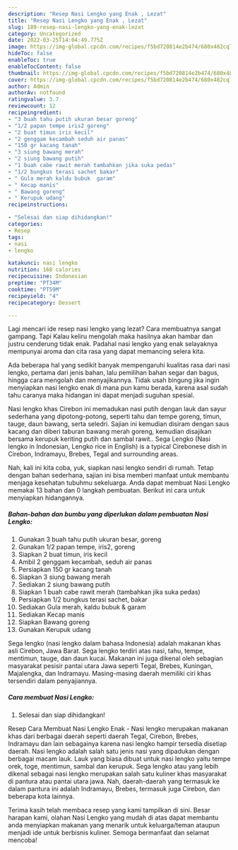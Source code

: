 ```yaml
---
description: "Resep Nasi Lengko yang Enak , Lezat"
title: "Resep Nasi Lengko yang Enak , Lezat"
slug: 189-resep-nasi-lengko-yang-enak-lezat
category: Uncategorized
date: 2022-03-25T14:04:49.775Z
image: https://img-global.cpcdn.com/recipes/f5bd720814e2b474/680x482cq70/nasi-lengko-foto-resep-utama.jpg
hideToc: false
enableToc: true
enableTocContent: false
thumbnail: https://img-global.cpcdn.com/recipes/f5bd720814e2b474/680x482cq70/nasi-lengko-foto-resep-utama.jpg
cover: https://img-global.cpcdn.com/recipes/f5bd720814e2b474/680x482cq70/nasi-lengko-foto-resep-utama.jpg
author: Admin
authorAv: notfound
ratingvalue: 3.7
reviewcount: 12
recipeingredient:
- "3 buah tahu putih ukuran besar goreng"
- "1/2 papan tempe iris2 goreng"
- "2 buat timun iris kecil"
- "2 genggam kecambah seduh air panas"
- "150 gr kacang tanah"
- "3 siung bawang merah"
- "2 siung bawang putih"
- "1 buah cabe rawit merah tambahkan jika suka pedas"
- "1/2 bungkus terasi sachet bakar"
- " Gula merah kaldu bubuk  garam"
- " Kecap manis"
- " Bawang goreng"
- " Kerupuk udang"
recipeinstructions:

- "Selesai dan siap dihidangkan!"
categories:
- Resep
tags:
- nasi
- lengko

katakunci: nasi lengko 
nutrition: 168 calories
recipecuisine: Indonesian
preptime: "PT34M"
cooktime: "PT59M"
recipeyield: "4"
recipecategory: Dessert

---
```



Lagi mencari ide resep nasi lengko yang lezat? Cara membuatnya sangat gampang. Tapi Kalau keliru mengolah maka hasilnya akan hambar dan justru cenderung tidak enak. Padahal nasi lengko yang enak selayaknya mempunyai aroma dan cita rasa yang dapat memancing selera kita.


Ada beberapa hal yang sedikit banyak mempengaruhi kualitas rasa dari nasi lengko, pertama dari jenis bahan, lalu pemilihan bahan segar dan bagus, hingga cara mengolah dan menyajikannya. Tidak usah bingung jika ingin menyiapkan nasi lengko enak di mana pun kamu berada, karena asal sudah tahu caranya maka hidangan ini dapat menjadi suguhan spesial.

Nasi lengko khas Cirebon ini memadukan nasi putih dengan lauk dan sayur sederhana yang dipotong-potong, seperti tahu dan tempe goreng, timun, tauge, daun bawang, serta seledri. Sajian ini kemudian disiram dengan saus kacang dan diberi taburan bawang merah goreng, kemudian disajikan bersama kerupuk keriting putih dan sambal rawit.. Sega Lengko (Nasi lengko in Indonesian, Lengko rice in English) is a typical Cirebonese dish in Cirebon, Indramayu, Brebes, Tegal and surrounding areas.


Nah, kali ini kita coba, yuk, siapkan nasi lengko sendiri di rumah. Tetap dengan bahan sederhana, sajian ini bisa memberi manfaat untuk membantu menjaga kesehatan tubuhmu sekeluarga. Anda dapat membuat Nasi Lengko memakai 13 bahan dan 0 langkah pembuatan. Berikut ini cara untuk menyiapkan hidangannya.

<!--inarticleads1-->

##### Bahan-bahan dan bumbu yang diperlukan dalam pembuatan Nasi Lengko:

1. Gunakan 3 buah tahu putih ukuran besar, goreng
1. Gunakan 1/2 papan tempe, iris2, goreng
1. Siapkan 2 buat timun, iris kecil
1. Ambil 2 genggam kecambah, seduh air panas
1. Persiapkan 150 gr kacang tanah
1. Siapkan 3 siung bawang merah
1. Sediakan 2 siung bawang putih
1. Siapkan 1 buah cabe rawit merah (tambahkan jika suka pedas)
1. Persiapkan 1/2 bungkus terasi sachet, bakar
1. Sediakan  Gula merah, kaldu bubuk &amp; garam
1. Sediakan  Kecap manis
1. Siapkan  Bawang goreng
1. Gunakan  Kerupuk udang


Sega lengko (nasi lengko dalam bahasa Indonesia) adalah makanan khas asli Cirebon, Jawa Barat. Sega lengko terdiri atas nasi, tahu, tempe, mentimun, tauge, dan daun kucai. Makanan ini juga dikenal oleh sebagian masyarakat pesisir pantai utara Jawa seperti Tegal, Brebes, Kuningan, Majalengka, dan Indramayu. Masing-masing daerah memiliki ciri khas tersendiri dalam penyajiannya. 

<!--inarticleads2-->

##### Cara membuat Nasi Lengko:


1. Selesai dan siap dihidangkan!

Resep Cara Membuat Nasi Lengko Enak - Nasi lengko merupakan makanan khas dari berbagai daerah seperti daerah Tegal, Cirebon, Brebes, Indramayu dan lain sebagainya karena nasi lengko hampir tersedia disetiap daerah. Nasi lengko adalah salah satu jenis nasi yang dipadukan dengan berbagai macam lauk. Lauk yang biasa dibuat untuk nasi lengko yaitu tempe orek, toge, mentimun, sambal dan kerupuk. Sega lengko atau yang lebih dikenal sebagai nasi lengko merupakan salah satu kuliner khas masyarakat di pantura atau pantai utara jawa. Nah, daerah-daerah yang termasuk ke dalam pantura ini adalah Indramayu, Brebes, termasuk juga Cirebon, dan beberapa kota lainnya. 

Terima kasih telah membaca resep yang kami tampilkan di sini. Besar harapan kami, olahan Nasi Lengko yang mudah di atas dapat membantu anda menyiapkan makanan yang menarik untuk keluarga/teman ataupun menjadi ide untuk berbisnis kuliner. Semoga bermanfaat dan selamat mencoba!
